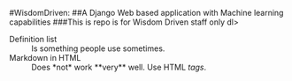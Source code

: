 #WisdomDriven: 
##A Django Web based application with Machine learning capabilities
###This is repo is for Wisdom Driven staff only
dl>
  <dt>Definition list</dt>
  <dd>Is something people use sometimes.</dd>

  <dt>Markdown in HTML</dt>
  <dd>Does *not* work **very** well. Use HTML <em>tags</em>.</dd>
</dl>
